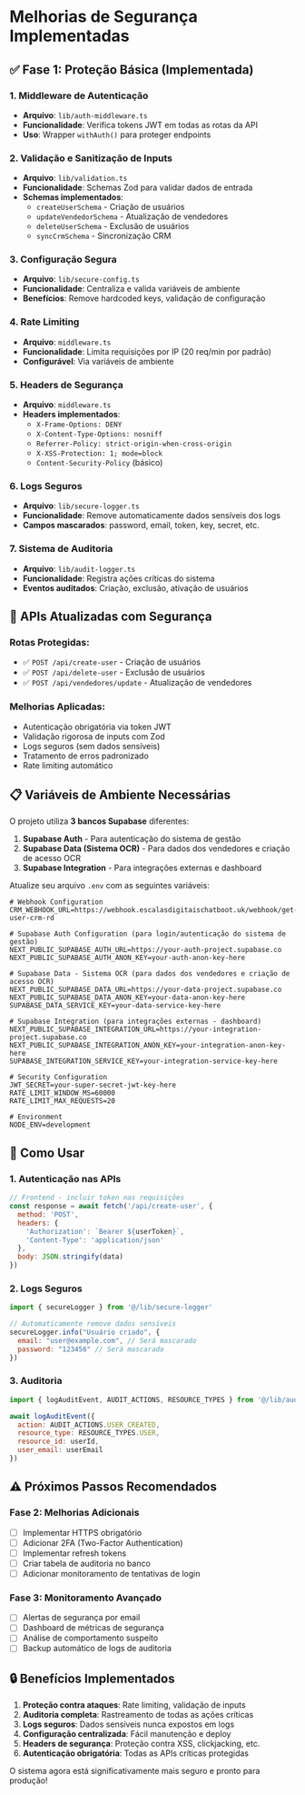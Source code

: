 # Melhorias de Segurança Implementadas

## ✅ Fase 1: Proteção Básica (Implementada)

### 1. Middleware de Autenticação
- **Arquivo**: `lib/auth-middleware.ts`
- **Funcionalidade**: Verifica tokens JWT em todas as rotas da API
- **Uso**: Wrapper `withAuth()` para proteger endpoints

### 2. Validação e Sanitização de Inputs
- **Arquivo**: `lib/validation.ts`
- **Funcionalidade**: Schemas Zod para validar dados de entrada
- **Schemas implementados**:
  - `createUserSchema` - Criação de usuários
  - `updateVendedorSchema` - Atualização de vendedores
  - `deleteUserSchema` - Exclusão de usuários
  - `syncCrmSchema` - Sincronização CRM

### 3. Configuração Segura
- **Arquivo**: `lib/secure-config.ts`
- **Funcionalidade**: Centraliza e valida variáveis de ambiente
- **Benefícios**: Remove hardcoded keys, validação de configuração

### 4. Rate Limiting
- **Arquivo**: `middleware.ts`
- **Funcionalidade**: Limita requisições por IP (20 req/min por padrão)
- **Configurável**: Via variáveis de ambiente

### 5. Headers de Segurança
- **Arquivo**: `middleware.ts`
- **Headers implementados**:
  - `X-Frame-Options: DENY`
  - `X-Content-Type-Options: nosniff`
  - `Referrer-Policy: strict-origin-when-cross-origin`
  - `X-XSS-Protection: 1; mode=block`
  - `Content-Security-Policy` (básico)

### 6. Logs Seguros
- **Arquivo**: `lib/secure-logger.ts`
- **Funcionalidade**: Remove automaticamente dados sensíveis dos logs
- **Campos mascarados**: password, email, token, key, secret, etc.

### 7. Sistema de Auditoria
- **Arquivo**: `lib/audit-logger.ts`
- **Funcionalidade**: Registra ações críticas do sistema
- **Eventos auditados**: Criação, exclusão, ativação de usuários

## 🔧 APIs Atualizadas com Segurança

### Rotas Protegidas:
- ✅ `POST /api/create-user` - Criação de usuários
- ✅ `POST /api/delete-user` - Exclusão de usuários  
- ✅ `POST /api/vendedores/update` - Atualização de vendedores

### Melhorias Aplicadas:
- Autenticação obrigatória via token JWT
- Validação rigorosa de inputs com Zod
- Logs seguros (sem dados sensíveis)
- Tratamento de erros padronizado
- Rate limiting automático

## 📋 Variáveis de Ambiente Necessárias

O projeto utiliza **3 bancos Supabase** diferentes:

1. **Supabase Auth** - Para autenticação do sistema de gestão
2. **Supabase Data (Sistema OCR)** - Para dados dos vendedores e criação de acesso OCR
3. **Supabase Integration** - Para integrações externas e dashboard

Atualize seu arquivo `.env` com as seguintes variáveis:

```env
# Webhook Configuration
CRM_WEBHOOK_URL=https://webhook.escalasdigitaischatboot.uk/webhook/get-user-crm-rd

# Supabase Auth Configuration (para login/autenticação do sistema de gestão)
NEXT_PUBLIC_SUPABASE_AUTH_URL=https://your-auth-project.supabase.co
NEXT_PUBLIC_SUPABASE_AUTH_ANON_KEY=your-auth-anon-key-here

# Supabase Data - Sistema OCR (para dados dos vendedores e criação de acesso OCR)
NEXT_PUBLIC_SUPABASE_DATA_URL=https://your-data-project.supabase.co
NEXT_PUBLIC_SUPABASE_DATA_ANON_KEY=your-data-anon-key-here
SUPABASE_DATA_SERVICE_KEY=your-data-service-key-here

# Supabase Integration (para integrações externas - dashboard)
NEXT_PUBLIC_SUPABASE_INTEGRATION_URL=https://your-integration-project.supabase.co
NEXT_PUBLIC_SUPABASE_INTEGRATION_ANON_KEY=your-integration-anon-key-here
SUPABASE_INTEGRATION_SERVICE_KEY=your-integration-service-key-here

# Security Configuration
JWT_SECRET=your-super-secret-jwt-key-here
RATE_LIMIT_WINDOW_MS=60000
RATE_LIMIT_MAX_REQUESTS=20

# Environment
NODE_ENV=development
```

## 🚀 Como Usar

### 1. Autenticação nas APIs
```javascript
// Frontend - incluir token nas requisições
const response = await fetch('/api/create-user', {
  method: 'POST',
  headers: {
    'Authorization': `Bearer ${userToken}`,
    'Content-Type': 'application/json'
  },
  body: JSON.stringify(data)
})
```

### 2. Logs Seguros
```javascript
import { secureLogger } from '@/lib/secure-logger'

// Automaticamente remove dados sensíveis
secureLogger.info("Usuário criado", { 
  email: "user@example.com", // Será mascarado
  password: "123456" // Será mascarado
})
```

### 3. Auditoria
```javascript
import { logAuditEvent, AUDIT_ACTIONS, RESOURCE_TYPES } from '@/lib/audit-logger'

await logAuditEvent({
  action: AUDIT_ACTIONS.USER_CREATED,
  resource_type: RESOURCE_TYPES.USER,
  resource_id: userId,
  user_email: userEmail
})
```

## ⚠️ Próximos Passos Recomendados

### Fase 2: Melhorias Adicionais
- [ ] Implementar HTTPS obrigatório
- [ ] Adicionar 2FA (Two-Factor Authentication)
- [ ] Implementar refresh tokens
- [ ] Criar tabela de auditoria no banco
- [ ] Adicionar monitoramento de tentativas de login

### Fase 3: Monitoramento Avançado
- [ ] Alertas de segurança por email
- [ ] Dashboard de métricas de segurança
- [ ] Análise de comportamento suspeito
- [ ] Backup automático de logs de auditoria

## 🔒 Benefícios Implementados

1. **Proteção contra ataques**: Rate limiting, validação de inputs
2. **Auditoria completa**: Rastreamento de todas as ações críticas
3. **Logs seguros**: Dados sensíveis nunca expostos em logs
4. **Configuração centralizada**: Fácil manutenção e deploy
5. **Headers de segurança**: Proteção contra XSS, clickjacking, etc.
6. **Autenticação obrigatória**: Todas as APIs críticas protegidas

O sistema agora está significativamente mais seguro e pronto para produção!